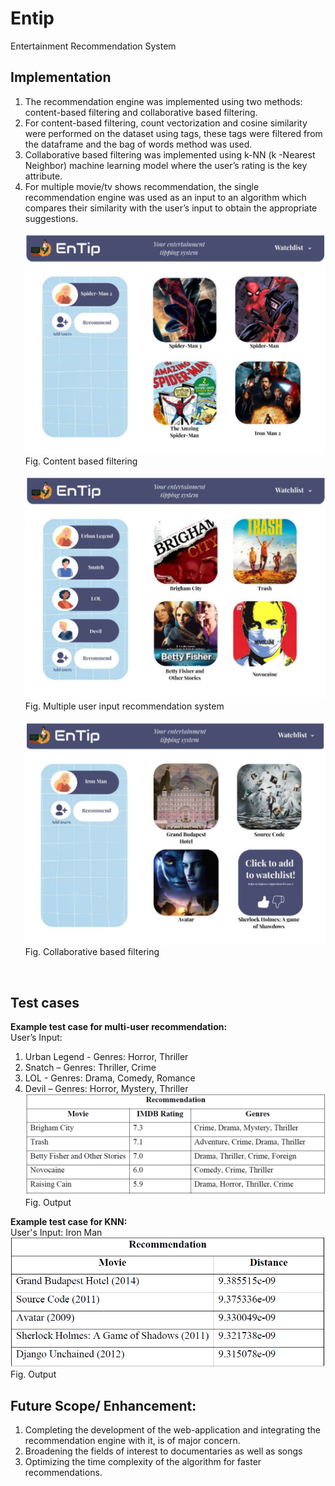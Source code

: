 # Entip

Entertainment Recommendation System<br/>

## Implementation
1. The recommendation engine was implemented using two methods: content-based filtering and collaborative based filtering.<br/>
2. For content-based filtering, count vectorization and cosine similarity were performed on the dataset using tags, these tags were filtered from the dataframe and the bag of words method was used. <br/>
3. Collaborative based filtering was implemented using k-NN (k -Nearest Neighbor) machine learning model where the user’s rating is the key attribute.<br/>
4. For multiple movie/tv shows recommendation, the single recommendation engine was used as an input to an algorithm which compares their similarity with the user’s input to obtain the appropriate suggestions.<br/><br/>
![alt text](image.png) <br/>
Fig. Content based filtering <br/><br/>
![alt text](image-1.png) <br/>
Fig. Multiple user input recommendation system <br/><br/>
![alt text](image-2.png)<br/>
Fig. Collaborative based filtering<br/>
<br/>

## Test cases
<b>Example test case for multi-user recommendation:</b><br/>
User’s Input:<br/>
1. Urban Legend - Genres: Horror, Thriller<br/>
2. Snatch – Genres: Thriller, Crime<br/>
3. LOL - Genres: Drama, Comedy, Romance<br/>
4. Devil – Genres: Horror, Mystery, Thriller<br/>
![alt text](image-3.png)<br/>
Fig. Output<br/>

<b>Example test case for KNN:</b><br/>
User's Input: Iron Man<br/>
![alt text](image-4.png)<br/>
Fig. Output<br/>

## Future Scope/ Enhancement:
1. Completing the development of the web-application and integrating the recommendation engine with it, is of major concern.
2. Broadening the fields of interest to documentaries as well as songs
3. Optimizing the time complexity of the algorithm for faster recommendations.